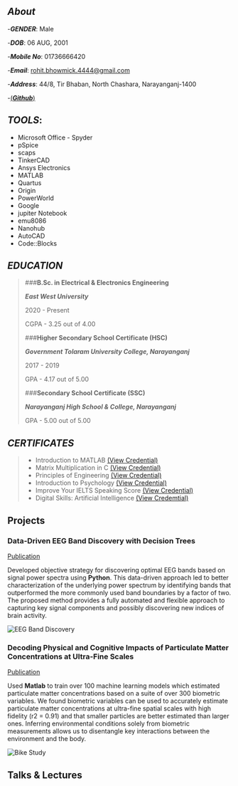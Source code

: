## _**About**_
-_**GENDER**_: Male

-_**DOB**_: 06 AUG, 2001

-_**Mobile No**_: 01736666420

-_**Email**_: rohit.bhowmick.4444@gmail.com

-_**Address**_: 44/8, Tir Bhaban, North Chashara, Narayanganj-1400

-[(_**Github**_)](https://github.com/rrohit006)  

## _**TOOLS**_:
- Microsoft Office  - Spyder
- pSpice
- scaps 
- TinkerCAD
- Ansys Electronics
- MATLAB
- Quartus
- Origin
- PowerWorld
- Google
- jupiter Notebook
- emu8086
- Nanohub
- AutoCAD
- Code::Blocks 


## _**EDUCATION**_
> ###**B.Sc. in Electrical & Electronics Engineering**
> 
>  **_East West University_** 
>  
>  2020 - Present 
>  
>  CGPA - 3.25 out of 4.00
>  
> ###**Higher Secondary School Certificate (HSC)**
> 
> **_Government Tolaram University College, Narayanganj_**
> 
> 2017 - 2019
> 
> GPA - 4.17 out of 5.00
> 
> ###**Secondary School Certificate (SSC)**
> 
> _**Narayanganj High School & College, Narayanganj**_
> 
> GPA - 5.00 out of 5.00 
  

## _**CERTIFICATES**_

> - Introduction to MATLAB         [(View Credential)](https://verify.mygreatlearning.com/verify/LRTUBHDB)
> - Matrix Multiplication in C     [(View Credential)](https://verify.mygreatlearning.com/verify/ZRNIBUHW)
> - Principles of Engineering      [(View Credential)](https://www.futurelearn.com/certificates/pb8x7qw)
> - Introduction to Psychology [(View Credential)](https://www.futurelearn.com/certificates/php4j16)
> - Improve Your IELTS Speaking Score [(View Credential)](https://www.futurelearn.com/certificates/g13lscp)
> - Digital Skills: Artificial Intelligence [(View Credemtial)](https://www.futurelearn.com/certificates/atze148)


## Projects
### Data-Driven EEG Band Discovery with Decision Trees
[Publication](https://www.mdpi.com/1424-8220/22/8/3048)

Developed objective strategy for discovering optimal EEG bands based on signal power spectra using **Python**. This data-driven approach led to better characterization of the underlying power spectrum by identifying bands that outperformed the more commonly used band boundaries by a factor of two. The proposed method provides a fully automated and flexible approach to capturing key signal components and possibly discovering new indices of brain activity.

![EEG Band Discovery](/assets/img/eeg_band_discovery.jpeg)

### Decoding Physical and Cognitive Impacts of Particulate Matter Concentrations at Ultra-Fine Scales
[Publication](https://www.mdpi.com/1424-8220/22/11/4240)

Used **Matlab** to train over 100 machine learning models which estimated particulate matter concentrations based on a suite of over 300 biometric variables. We found biometric variables can be used to accurately estimate particulate matter concentrations at ultra-fine spatial scales with high fidelity (r2 = 0.91) and that smaller particles are better estimated than larger ones. Inferring environmental conditions solely from biometric measurements allows us to disentangle key interactions between the environment and the body.

![Bike Study](/assets/img/bike_study.jpeg)

## Talks & Lectures

